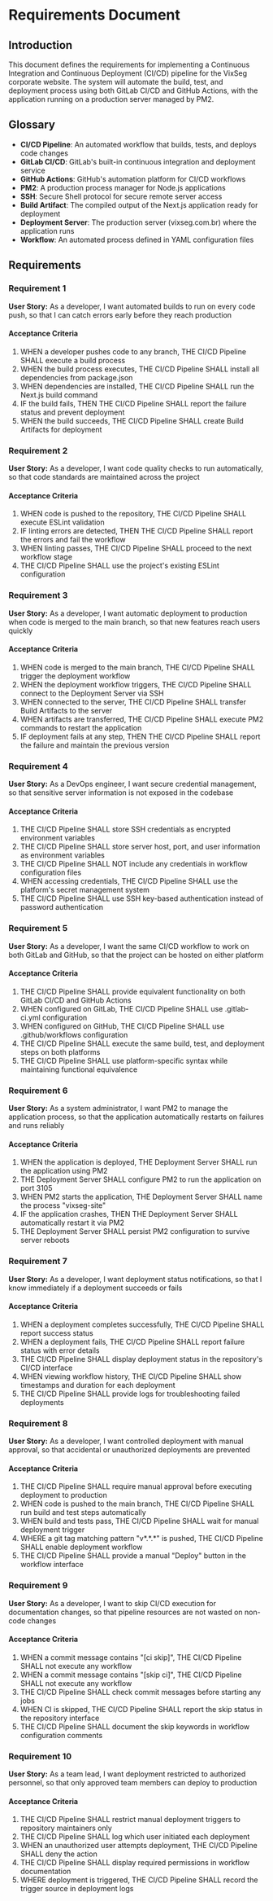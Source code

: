 # Requirements Document

## Introduction

This document defines the requirements for implementing a Continuous Integration and Continuous Deployment (CI/CD) pipeline for the VixSeg corporate website. The system will automate the build, test, and deployment process using both GitLab CI/CD and GitHub Actions, with the application running on a production server managed by PM2.

## Glossary

- **CI/CD Pipeline**: An automated workflow that builds, tests, and deploys code changes
- **GitLab CI/CD**: GitLab's built-in continuous integration and deployment service
- **GitHub Actions**: GitHub's automation platform for CI/CD workflows
- **PM2**: A production process manager for Node.js applications
- **SSH**: Secure Shell protocol for secure remote server access
- **Build Artifact**: The compiled output of the Next.js application ready for deployment
- **Deployment Server**: The production server (vixseg.com.br) where the application runs
- **Workflow**: An automated process defined in YAML configuration files

## Requirements

### Requirement 1

**User Story:** As a developer, I want automated builds to run on every code push, so that I can catch errors early before they reach production

#### Acceptance Criteria

1. WHEN a developer pushes code to any branch, THE CI/CD Pipeline SHALL execute a build process
2. WHEN the build process executes, THE CI/CD Pipeline SHALL install all dependencies from package.json
3. WHEN dependencies are installed, THE CI/CD Pipeline SHALL run the Next.js build command
4. IF the build fails, THEN THE CI/CD Pipeline SHALL report the failure status and prevent deployment
5. WHEN the build succeeds, THE CI/CD Pipeline SHALL create Build Artifacts for deployment

### Requirement 2

**User Story:** As a developer, I want code quality checks to run automatically, so that code standards are maintained across the project

#### Acceptance Criteria

1. WHEN code is pushed to the repository, THE CI/CD Pipeline SHALL execute ESLint validation
2. IF linting errors are detected, THEN THE CI/CD Pipeline SHALL report the errors and fail the workflow
3. WHEN linting passes, THE CI/CD Pipeline SHALL proceed to the next workflow stage
4. THE CI/CD Pipeline SHALL use the project's existing ESLint configuration

### Requirement 3

**User Story:** As a developer, I want automatic deployment to production when code is merged to the main branch, so that new features reach users quickly

#### Acceptance Criteria

1. WHEN code is merged to the main branch, THE CI/CD Pipeline SHALL trigger the deployment workflow
2. WHEN the deployment workflow triggers, THE CI/CD Pipeline SHALL connect to the Deployment Server via SSH
3. WHEN connected to the server, THE CI/CD Pipeline SHALL transfer Build Artifacts to the server
4. WHEN artifacts are transferred, THE CI/CD Pipeline SHALL execute PM2 commands to restart the application
5. IF deployment fails at any step, THEN THE CI/CD Pipeline SHALL report the failure and maintain the previous version

### Requirement 4

**User Story:** As a DevOps engineer, I want secure credential management, so that sensitive server information is not exposed in the codebase

#### Acceptance Criteria

1. THE CI/CD Pipeline SHALL store SSH credentials as encrypted environment variables
2. THE CI/CD Pipeline SHALL store server host, port, and user information as environment variables
3. THE CI/CD Pipeline SHALL NOT include any credentials in workflow configuration files
4. WHEN accessing credentials, THE CI/CD Pipeline SHALL use the platform's secret management system
5. THE CI/CD Pipeline SHALL use SSH key-based authentication instead of password authentication

### Requirement 5

**User Story:** As a developer, I want the same CI/CD workflow to work on both GitLab and GitHub, so that the project can be hosted on either platform

#### Acceptance Criteria

1. THE CI/CD Pipeline SHALL provide equivalent functionality on both GitLab CI/CD and GitHub Actions
2. WHEN configured on GitLab, THE CI/CD Pipeline SHALL use .gitlab-ci.yml configuration
3. WHEN configured on GitHub, THE CI/CD Pipeline SHALL use .github/workflows configuration
4. THE CI/CD Pipeline SHALL execute the same build, test, and deployment steps on both platforms
5. THE CI/CD Pipeline SHALL use platform-specific syntax while maintaining functional equivalence

### Requirement 6

**User Story:** As a system administrator, I want PM2 to manage the application process, so that the application automatically restarts on failures and runs reliably

#### Acceptance Criteria

1. WHEN the application is deployed, THE Deployment Server SHALL run the application using PM2
2. THE Deployment Server SHALL configure PM2 to run the application on port 3105
3. WHEN PM2 starts the application, THE Deployment Server SHALL name the process "vixseg-site"
4. IF the application crashes, THEN THE Deployment Server SHALL automatically restart it via PM2
5. THE Deployment Server SHALL persist PM2 configuration to survive server reboots

### Requirement 7

**User Story:** As a developer, I want deployment status notifications, so that I know immediately if a deployment succeeds or fails

#### Acceptance Criteria

1. WHEN a deployment completes successfully, THE CI/CD Pipeline SHALL report success status
2. WHEN a deployment fails, THE CI/CD Pipeline SHALL report failure status with error details
3. THE CI/CD Pipeline SHALL display deployment status in the repository's CI/CD interface
4. WHEN viewing workflow history, THE CI/CD Pipeline SHALL show timestamps and duration for each deployment
5. THE CI/CD Pipeline SHALL provide logs for troubleshooting failed deployments

### Requirement 8

**User Story:** As a developer, I want controlled deployment with manual approval, so that accidental or unauthorized deployments are prevented

#### Acceptance Criteria

1. THE CI/CD Pipeline SHALL require manual approval before executing deployment to production
2. WHEN code is pushed to the main branch, THE CI/CD Pipeline SHALL run build and test steps automatically
3. WHEN build and tests pass, THE CI/CD Pipeline SHALL wait for manual deployment trigger
4. WHERE a git tag matching pattern "v*.*.\*" is pushed, THE CI/CD Pipeline SHALL enable deployment workflow
5. THE CI/CD Pipeline SHALL provide a manual "Deploy" button in the workflow interface

### Requirement 9

**User Story:** As a developer, I want to skip CI/CD execution for documentation changes, so that pipeline resources are not wasted on non-code changes

#### Acceptance Criteria

1. WHEN a commit message contains "[ci skip]", THE CI/CD Pipeline SHALL not execute any workflow
2. WHEN a commit message contains "[skip ci]", THE CI/CD Pipeline SHALL not execute any workflow
3. THE CI/CD Pipeline SHALL check commit messages before starting any jobs
4. WHEN CI is skipped, THE CI/CD Pipeline SHALL report the skip status in the repository interface
5. THE CI/CD Pipeline SHALL document the skip keywords in workflow configuration comments

### Requirement 10

**User Story:** As a team lead, I want deployment restricted to authorized personnel, so that only approved team members can deploy to production

#### Acceptance Criteria

1. THE CI/CD Pipeline SHALL restrict manual deployment triggers to repository maintainers only
2. THE CI/CD Pipeline SHALL log which user initiated each deployment
3. WHEN an unauthorized user attempts deployment, THE CI/CD Pipeline SHALL deny the action
4. THE CI/CD Pipeline SHALL display required permissions in workflow documentation
5. WHERE deployment is triggered, THE CI/CD Pipeline SHALL record the trigger source in deployment logs
